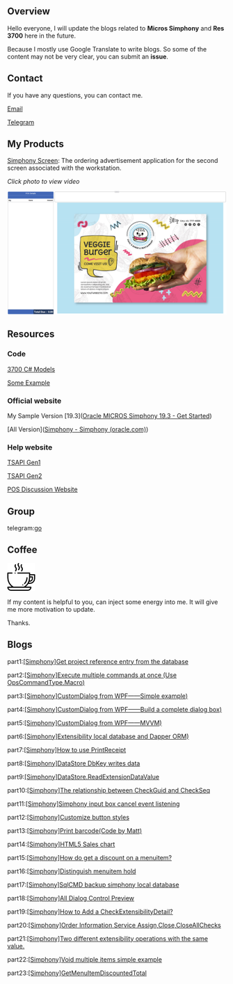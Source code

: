 ## Overview

Hello everyone, I will update the blogs related to **Micros Simphony** and **Res 3700** here in the future.

Because I mostly use Google Translate to write blogs. So some of the content may not be very clear, you can submit an **issue**.

## Contact

If you have any questions, you can contact me.

<a href="mailto:simphonydeveloper@outlook.com" target="_blank">Email</a>

[Telegram](./documents/telegram/README.md)

## My Products

[Simphony Screen](./products/simphony2screen/README.md): The ordering advertisement application for the second screen associated with the workstation.

*Click photo to view video*

<a href="https://youtu.be/El5WXfhequw" title="Link Title"><img src="./products/simphony2screen/images/show.png" alt="Alternate Text" /></a>

## Resources

### Code

[3700 C# Models](https://github.com/simphonydeveloper/Micros3700Models)

[Some Example](https://github.com/simphonydeveloper/DevelopmentMessageBoard)

### Official website

My Sample Version [19.3]([Oracle MICROS Simphony 19.3 - Get Started](https://docs.oracle.com/en/industries/food-beverage/simphony/19.3/index.html)) 

[All Version]([Simphony - Simphony (oracle.com)](https://docs.oracle.com/en/industries/food-beverage/simphony/index.html))

### Help website

[TSAPI Gen1](https://simphonytsapi.docs.apiary.io/#)

[TSAPI Gen2](https://stsgen2.docs.apiary.io/)

[POS Discussion Website](https://www.tek-tips.com/threadminder.cfm?pid=693)

## Group

telegram:[go](https://t.me/+mrE74p7wRx0wMWZl)

## Coffee

[![alt text](./documents/telegram/coffee.png)](https://www.paypal.me/developerpeter)

If my content is helpful to you, can inject some energy into me. It will give me more motivation to update.

Thanks.

## Blogs

part1:[[Simphony]Get project reference entry from the database](documents/part1/README.md)

part2:[[Simphony]Execute multiple commands at once (Use OpsCommandType.Macro)](documents/part2/README.md)

part3:[[Simphony]CustomDialog  from WPF——Simple example)](documents/part3/README.md)

part4:[[Simphony]CustomDialog  from WPF——Build a complete dialog box)](documents/part4/README.md)

part5:[[Simphony]CustomDialog  from WPF——MVVM)](documents/part5/README.md)

part6:[[Simphony]Extensibility local database and Dapper ORM)](documents/part6/README.md)

part7:[[Simphony]How to use PrintReceipt](documents/part7/README.md)

part8:[[Simphony]DataStore DbKey writes data](documents/part8/README.md)

part9:[[Simphony]DataStore.ReadExtensionDataValue](documents/part9/README.md)

part10:[[Simphony]The relationship between CheckGuid and CheckSeq](documents/part10/README.md)

part11:[[Simphony]Simphony input box cancel event listening](documents/part11/README.md)

part12:[[Simphony]Customize button styles](documents/part12/README.md)

part13:[[Simphony]Print barcode(Code by Matt)](src/extensibility/SimphonyBlogs/SimphonyExample/Parts/Part13.cs)

part14:[[Simphony]HTML5 Sales chart](documents/part14/README.md)

part15:[[Simphony]How do  get a discount on a menuitem?](documents/part15/README.md)

part16:[[Simphony]Distinguish menuitem hold](documents/part16/README.md)

part17:[[Simphony]SqlCMD backup  simphony local database](documents/part17/README.md)

part18:[[Simphony]All Dialog Control Preview](documents/part18/README.md)

part19:[[Simphony]How to Add a CheckExtensibilityDetail?](documents/part19/README.md)

part20:[[Simphony]Order Information Service Assign,Close,CloseAllChecks](documents/part20/README.md)

part21:[[Simphony]Two different extensibility operations with the same value.](documents/part21/README.md)

part22:[[Simphony]Void multiple items simple example](documents/part22/README.md)

part23:[[Simphony]GetMenuItemDiscountedTotal](documents/part23/README.md)





